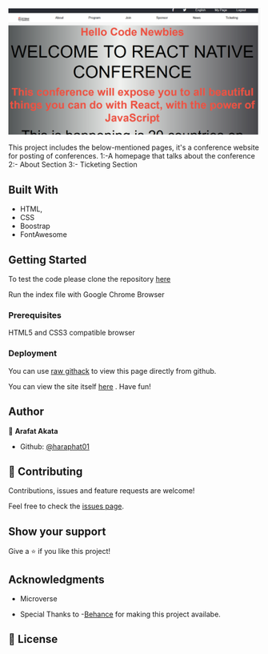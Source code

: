  

![screenshot](./images/screenshot.png)

This project includes the below-mentioned pages, it's a conference website for posting of conferences.
1:-A homepage that talks about the conference
2:- About Section
3:- Ticketing Section



## Built With

- HTML,
- CSS
- Boostrap
- FontAwesome


## Getting Started

To test the code please clone the repository [here](https://github.com/haraphat01/capstone)

Run the index file with Google Chrome Browser

### Prerequisites

HTML5 and CSS3 compatible browser

### Deployment

You can use [raw githack](https://raw.githack.com/) to view this page directly from github.

You can view the site itself [here](https://raw.githack.com/haraphat01/capstone/feature/index.html) .
Have fun!

## Author



👤 **Arafat Akata**

- Github: [@haraphat01](https://github.com/haraphat01)

## 🤝 Contributing

Contributions, issues and feature requests are welcome!

Feel free to check the [issues page](issues/).

## Show your support

Give a ⭐️ if you like this project!

## Acknowledgments

- Microverse

- Special Thanks to -[Behance](https://www.behance.net/adagio07) for making this project availabe.


## 📝 License

